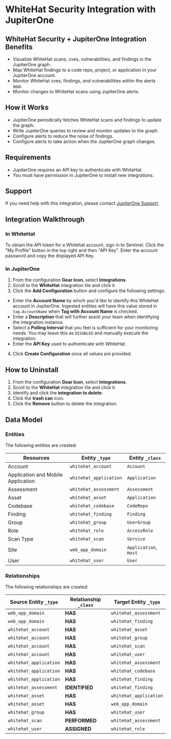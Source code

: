 # WhiteHat Security Integration with JupiterOne

## WhiteHat Security + JupiterOne Integration Benefits

- Visualize WhiteHat scans, cves, vulnerabilities, and findings in the
  JupiterOne graph.
- Map WhiteHat findings to a code repo, project, or application in your
  JupiterOne account.
- Monitor WhiteHat cves, findings, and vulnerabilities within the alerts app.
- Monitor changes to WhiteHat scans using JupiterOne alerts.

## How it Works

- JupiterOne periodically fetches WhiteHat scans and findings to update the
  graph.
- Write JupiterOne queries to review and monitor updates to the graph.
- Configure alerts to reduce the noise of findings.
- Configure alerts to take action when the JupiterOne graph changes.

## Requirements

- JupiterOne requires an API key to authenticate with WhiteHat.
- You must have permission in JupiterOne to install new integrations.

## Support

If you need help with this integration, please contact
[JupiterOne Support](https://support.jupiterone.io).

## Integration Walkthrough

### In WhiteHat

To obtain the API token for a Whitehat account, sign in to Sentinel. Click the
"My Profile" button in the top right and then "API Key". Enter the account
password and copy the displayed API Key.

### In JupiterOne

1. From the configuration **Gear Icon**, select **Integrations**.
2. Scroll to the **WhiteHat** integration tile and click it.
3. Click the **Add Configuration** button and configure the following settings:

- Enter the **Account Name** by which you'd like to identify this WhiteHat
  account in JupiterOne. Ingested entities will have this value stored in
  `tag.AccountName` when **Tag with Account Name** is checked.
- Enter a **Description** that will further assist your team when identifying
  the integration instance.
- Select a **Polling Interval** that you feel is sufficient for your monitoring
  needs. You may leave this as `DISABLED` and manually execute the integration.
- Enter the **API Key** used to authenticate with WhiteHat.

4. Click **Create Configuration** once all values are provided.

## How to Uninstall

1. From the configuration **Gear Icon**, select **Integrations**.
2. Scroll to the **WhiteHat** integration tile and click it.
3. Identify and click the **integration to delete**.
4. Click the **trash can** icon.
5. Click the **Remove** button to delete the integration.

<!-- {J1_DOCUMENTATION_MARKER_START} -->
<!--
********************************************************************************
NOTE: ALL OF THE FOLLOWING DOCUMENTATION IS GENERATED USING THE
"j1-integration document" COMMAND. DO NOT EDIT BY HAND! PLEASE SEE THE DEVELOPER
DOCUMENTATION FOR USAGE INFORMATION:

https://github.com/JupiterOne/sdk/blob/main/docs/integrations/development.md
********************************************************************************
-->

## Data Model

### Entities

The following entities are created:

| Resources                          | Entity `_type`         | Entity `_class`       |
| ---------------------------------- | ---------------------- | --------------------- |
| Account                            | `whitehat_account`     | `Account`             |
| Application and Mobile Application | `whitehat_application` | `Application`         |
| Assessment                         | `whitehat_assessment`  | `Assessment`          |
| Asset                              | `whitehat_asset`       | `Application`         |
| Codebase                           | `whitehat_codebase`    | `CodeRepo`            |
| Finding                            | `whitehat_finding`     | `Finding`             |
| Group                              | `whitehat_group`       | `UserGroup`           |
| Role                               | `whitehat_role`        | `AccessRole`          |
| Scan Type                          | `whitehat_scan`        | `Service`             |
| Site                               | `web_app_domain`       | `Application`, `Host` |
| User                               | `whitehat_user`        | `User`                |

### Relationships

The following relationships are created:

| Source Entity `_type`  | Relationship `_class` | Target Entity `_type`  |
| ---------------------- | --------------------- | ---------------------- |
| `web_app_domain`       | **HAS**               | `whitehat_assessment`  |
| `web_app_domain`       | **HAS**               | `whitehat_finding`     |
| `whitehat_account`     | **HAS**               | `whitehat_asset`       |
| `whitehat_account`     | **HAS**               | `whitehat_group`       |
| `whitehat_account`     | **HAS**               | `whitehat_scan`        |
| `whitehat_account`     | **HAS**               | `whitehat_user`        |
| `whitehat_application` | **HAS**               | `whitehat_assessment`  |
| `whitehat_application` | **HAS**               | `whitehat_codebase`    |
| `whitehat_application` | **HAS**               | `whitehat_finding`     |
| `whitehat_assessment`  | **IDENTIFIED**        | `whitehat_finding`     |
| `whitehat_asset`       | **HAS**               | `whitehat_application` |
| `whitehat_asset`       | **HAS**               | `web_app_domain`       |
| `whitehat_group`       | **HAS**               | `whitehat_user`        |
| `whitehat_scan`        | **PERFORMED**         | `whitehat_assessment`  |
| `whitehat_user`        | **ASSIGNED**          | `whitehat_role`        |

<!--
********************************************************************************
END OF GENERATED DOCUMENTATION AFTER BELOW MARKER
********************************************************************************
-->
<!-- {J1_DOCUMENTATION_MARKER_END} -->
